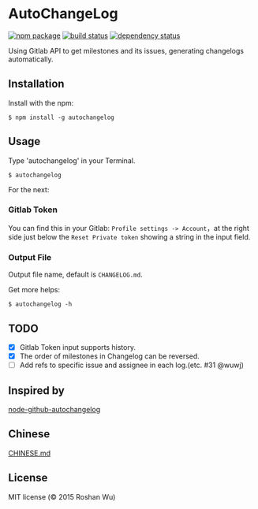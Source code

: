 AutoChangeLog
===

[![npm package](https://img.shields.io/npm/v/autochangelog.svg?style=flat-square)](https://www.npmjs.org/package/autochangelog)
[![build status](https://img.shields.io/travis/roshanca/gitlab-autochangelog/master.svg?style=flat-square)](https://travis-ci.org/roshanca/gitlab-autochangelog)
[![dependency status](https://img.shields.io/david/roshanca/gitlab-autochangelog.svg?style=flat-square)](https://david-dm.org/roshanca/gitlab-autochangelog)

Using Gitlab API to get milestones and its issues, generating changelogs automatically.

Installation
-------

Install with the npm:

```
$ npm install -g autochangelog
```

Usage
-------

Type 'autochangelog' in your Terminal.

```
$ autochangelog
```

For the next:

### Gitlab Token

You can find this in your Gitlab: `Profile settings -> Account`，at the right side just below the `Reset Private token` showing a string in the input field.

### Output File

Output file name, default is `CHANGELOG.md`.

Get more helps:

```
$ autochangelog -h
```

TODO
-------

- [x] Gitlab Token input supports history.
- [x] The order of milestones in Changelog can be reversed.
- [ ] Add refs to specific issue and assignee in each log.(etc. #31 @wuwj)

Inspired by
-------

[node-github-autochangelog](https://github.com/kaosat-dev/node-github-autochangelog)

Chinese
-------

[CHINESE.md](https://github.com/roshanca/gitlab-autochangelog/blob/master/CHINESE.md)

License
-------
MIT license (© 2015 Roshan Wu)
